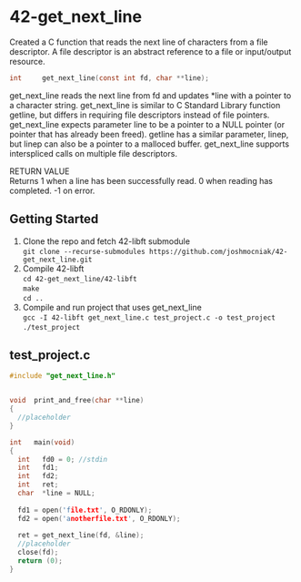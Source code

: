 # 42-get_next_line
Created a C function that reads the next line of characters from a file descriptor.
A file descriptor is an abstract reference to a file or input/output resource.

```C
int		get_next_line(const int fd, char **line);
```

get_next_line reads the next line from fd and updates *line with a pointer to a character string.  get_next_line is similar to C Standard Library function getline, but differs in requiring file descriptors instead of file pointers.  get_next_line expects parameter line to be a pointer to a NULL pointer (or pointer that has already been freed).  getline has a similar parameter, linep, but linep can also be a pointer to a malloced buffer.  get_next_line supports interspliced calls on multiple file descriptors.

RETURN VALUE\
Returns 1 when a line has been successfully read.  0 when reading has completed.  -1 on error.

Getting Started
---------------
1. Clone the repo and fetch 42-libft submodule  
  `git clone --recurse-submodules https://github.com/joshmocniak/42-get_next_line.git`  
2. Compile 42-libft  
  `cd 42-get_next_line/42-libft`  
  `make`  
  `cd ..`  
3. Compile and run project that uses get_next_line  
  `gcc -I 42-libft get_next_line.c test_project.c -o test_project`  
  `./test_project`  

test_project.c
--------------

```C
#include "get_next_line.h"


void  print_and_free(char **line)
{
  //placeholder
}

int   main(void)
{
  int   fd0 = 0; //stdin
  int   fd1;
  int   fd2;
  int   ret;
  char  *line = NULL;
  
  fd1 = open('file.txt', O_RDONLY);
  fd2 = open('anotherfile.txt', O_RDONLY);
  
  ret = get_next_line(fd, &line);
  //placeholder
  close(fd);
  return (0);
}

```
